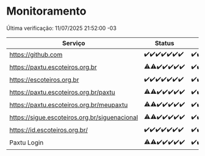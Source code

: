 # Monitoramento

Última verificação: 11/07/2025 21:52:00 -03

|Serviço|Status|Últimas 24h|
|---|---|---|
|https://github.com|<span title="2025-07-05: OK=23">✔️</span><span title="2025-07-06: OK=23">✔️</span><span title="2025-07-07: OK=23">✔️</span><span title="2025-07-08: OK=23">✔️</span><span title="2025-07-09: OK=23">✔️</span><span title="2025-07-10: OK=23">✔️</span><span title="2025-07-11: OK=1">✔️</span>|<span title="10/07/2025 23:48:00 -03 : 200">✔️</span><span title="11/07/2025 00:53:00 -03 : 200">✔️</span><span title="11/07/2025 01:27:00 -03 : 200">✔️</span><span title="11/07/2025 02:14:00 -03 : 200">✔️</span><span title="11/07/2025 03:15:00 -03 : 503">❌</span><span title="11/07/2025 04:12:00 -03 : 200">✔️</span><span title="11/07/2025 05:13:00 -03 : 200">✔️</span><span title="11/07/2025 06:11:00 -03 : 200">✔️</span><span title="11/07/2025 07:11:00 -03 : 200">✔️</span><span title="11/07/2025 08:09:00 -03 : 200">✔️</span><span title="11/07/2025 09:18:00 -03 : 200">✔️</span><span title="11/07/2025 10:25:00 -03 : 200">✔️</span><span title="11/07/2025 11:10:00 -03 : 200">✔️</span><span title="11/07/2025 12:10:00 -03 : 200">✔️</span><span title="11/07/2025 13:11:00 -03 : 200">✔️</span><span title="11/07/2025 14:10:00 -03 : 200">✔️</span><span title="11/07/2025 15:13:00 -03 : 200">✔️</span><span title="11/07/2025 16:08:00 -03 : 200">✔️</span><span title="11/07/2025 17:11:00 -03 : 200">✔️</span><span title="11/07/2025 18:09:00 -03 : 200">✔️</span><span title="11/07/2025 19:09:00 -03 : 200">✔️</span><span title="11/07/2025 20:09:00 -03 : 200">✔️</span><span title="11/07/2025 21:52:00 -03 : 200">✔️</span>|
|https://paxtu.escoteiros.org.br|<span title="2025-07-05: OK=22, Falhas=1">⚠️</span><span title="2025-07-06: OK=22, Falhas=1">⚠️</span><span title="2025-07-07: OK=23">✔️</span><span title="2025-07-08: OK=23">✔️</span><span title="2025-07-09: OK=23">✔️</span><span title="2025-07-10: OK=23">✔️</span><span title="2025-07-11: OK=1">✔️</span>|<span title="10/07/2025 23:48:00 -03 : 200">✔️</span><span title="11/07/2025 00:53:00 -03 : 200">✔️</span><span title="11/07/2025 01:27:00 -03 : 200">✔️</span><span title="11/07/2025 02:14:00 -03 : 200">✔️</span><span title="11/07/2025 03:15:00 -03 : 200">✔️</span><span title="11/07/2025 04:12:00 -03 : 200">✔️</span><span title="11/07/2025 05:13:00 -03 : 200">✔️</span><span title="11/07/2025 06:11:00 -03 : 200">✔️</span><span title="11/07/2025 07:11:00 -03 : 200">✔️</span><span title="11/07/2025 08:09:00 -03 : 200">✔️</span><span title="11/07/2025 09:18:00 -03 : 200">✔️</span><span title="11/07/2025 10:25:00 -03 : 200">✔️</span><span title="11/07/2025 11:10:00 -03 : 200">✔️</span><span title="11/07/2025 12:10:00 -03 : 200">✔️</span><span title="11/07/2025 13:11:00 -03 : 200">✔️</span><span title="11/07/2025 14:10:00 -03 : 403">❌</span><span title="11/07/2025 15:13:00 -03 : 403">❌</span><span title="11/07/2025 16:08:00 -03 : 403">❌</span><span title="11/07/2025 17:11:00 -03 : 403">❌</span><span title="11/07/2025 18:09:00 -03 : 200">✔️</span><span title="11/07/2025 19:09:00 -03 : 403">❌</span><span title="11/07/2025 20:09:00 -03 : 403">❌</span><span title="11/07/2025 21:52:00 -03 : 403">❌</span>|
|https://escoteiros.org.br|<span title="2025-07-05: OK=23">✔️</span><span title="2025-07-06: OK=23">✔️</span><span title="2025-07-07: OK=23">✔️</span><span title="2025-07-08: OK=23">✔️</span><span title="2025-07-09: OK=23">✔️</span><span title="2025-07-10: OK=23">✔️</span><span title="2025-07-11: OK=1">✔️</span>|<span title="10/07/2025 23:48:00 -03 : 200">✔️</span><span title="11/07/2025 00:53:00 -03 : 200">✔️</span><span title="11/07/2025 01:27:00 -03 : 200">✔️</span><span title="11/07/2025 02:14:00 -03 : 200">✔️</span><span title="11/07/2025 03:15:00 -03 : 200">✔️</span><span title="11/07/2025 04:12:00 -03 : 200">✔️</span><span title="11/07/2025 05:13:00 -03 : 200">✔️</span><span title="11/07/2025 06:11:00 -03 : 200">✔️</span><span title="11/07/2025 07:11:00 -03 : 200">✔️</span><span title="11/07/2025 08:09:00 -03 : 200">✔️</span><span title="11/07/2025 09:18:00 -03 : 200">✔️</span><span title="11/07/2025 10:25:00 -03 : 200">✔️</span><span title="11/07/2025 11:10:00 -03 : 200">✔️</span><span title="11/07/2025 12:10:00 -03 : 200">✔️</span><span title="11/07/2025 13:11:00 -03 : 403">❌</span><span title="11/07/2025 14:10:00 -03 : 200">✔️</span><span title="11/07/2025 15:13:00 -03 : 403">❌</span><span title="11/07/2025 16:08:00 -03 : 403">❌</span><span title="11/07/2025 17:11:00 -03 : 403">❌</span><span title="11/07/2025 18:09:00 -03 : 403">❌</span><span title="11/07/2025 19:09:00 -03 : 403">❌</span><span title="11/07/2025 20:09:00 -03 : 403">❌</span><span title="11/07/2025 21:52:00 -03 : 403">❌</span>|
|https://paxtu.escoteiros.org.br/paxtu|<span title="2025-07-05: OK=22, Falhas=1">⚠️</span><span title="2025-07-06: OK=22, Falhas=1">⚠️</span><span title="2025-07-07: OK=23">✔️</span><span title="2025-07-08: OK=23">✔️</span><span title="2025-07-09: OK=23">✔️</span><span title="2025-07-10: OK=23">✔️</span><span title="2025-07-11: OK=1">✔️</span>|<span title="10/07/2025 23:48:00 -03 : 200">✔️</span><span title="11/07/2025 00:53:00 -03 : 200">✔️</span><span title="11/07/2025 01:27:00 -03 : 200">✔️</span><span title="11/07/2025 02:14:00 -03 : 200">✔️</span><span title="11/07/2025 03:15:00 -03 : 200">✔️</span><span title="11/07/2025 04:12:00 -03 : 200">✔️</span><span title="11/07/2025 05:13:00 -03 : 200">✔️</span><span title="11/07/2025 06:11:00 -03 : 200">✔️</span><span title="11/07/2025 07:11:00 -03 : 200">✔️</span><span title="11/07/2025 08:09:00 -03 : 200">✔️</span><span title="11/07/2025 09:18:00 -03 : 200">✔️</span><span title="11/07/2025 10:25:00 -03 : 200">✔️</span><span title="11/07/2025 11:10:00 -03 : 200">✔️</span><span title="11/07/2025 12:10:00 -03 : 200">✔️</span><span title="11/07/2025 13:11:00 -03 : 200">✔️</span><span title="11/07/2025 14:10:00 -03 : 200">✔️</span><span title="11/07/2025 15:13:00 -03 : 403">❌</span><span title="11/07/2025 16:08:00 -03 : 403">❌</span><span title="11/07/2025 17:11:00 -03 : 403">❌</span><span title="11/07/2025 18:09:00 -03 : 403">❌</span><span title="11/07/2025 19:09:00 -03 : 403">❌</span><span title="11/07/2025 20:09:00 -03 : 403">❌</span><span title="11/07/2025 21:52:00 -03 : 403">❌</span>|
|https://paxtu.escoteiros.org.br/meupaxtu|<span title="2025-07-05: OK=22, Falhas=1">⚠️</span><span title="2025-07-06: OK=22, Falhas=1">⚠️</span><span title="2025-07-07: OK=23">✔️</span><span title="2025-07-08: OK=23">✔️</span><span title="2025-07-09: OK=23">✔️</span><span title="2025-07-10: OK=23">✔️</span><span title="2025-07-11: OK=1">✔️</span>|<span title="10/07/2025 23:48:00 -03 : 200">✔️</span><span title="11/07/2025 00:53:00 -03 : 200">✔️</span><span title="11/07/2025 01:27:00 -03 : 200">✔️</span><span title="11/07/2025 02:14:00 -03 : 200">✔️</span><span title="11/07/2025 03:15:00 -03 : 200">✔️</span><span title="11/07/2025 04:12:00 -03 : 200">✔️</span><span title="11/07/2025 05:13:00 -03 : 200">✔️</span><span title="11/07/2025 06:11:00 -03 : 200">✔️</span><span title="11/07/2025 07:11:00 -03 : 200">✔️</span><span title="11/07/2025 08:09:00 -03 : 200">✔️</span><span title="11/07/2025 09:18:00 -03 : 200">✔️</span><span title="11/07/2025 10:25:00 -03 : 200">✔️</span><span title="11/07/2025 11:10:00 -03 : 403">❌</span><span title="11/07/2025 12:10:00 -03 : 200">✔️</span><span title="11/07/2025 13:11:00 -03 : 200">✔️</span><span title="11/07/2025 14:10:00 -03 : 200">✔️</span><span title="11/07/2025 15:13:00 -03 : 200">✔️</span><span title="11/07/2025 16:08:00 -03 : 403">❌</span><span title="11/07/2025 17:11:00 -03 : 403">❌</span><span title="11/07/2025 18:09:00 -03 : 403">❌</span><span title="11/07/2025 19:09:00 -03 : 403">❌</span><span title="11/07/2025 20:09:00 -03 : 403">❌</span><span title="11/07/2025 21:52:00 -03 : 403">❌</span>|
|https://sigue.escoteiros.org.br/siguenacional|<span title="2025-07-05: OK=22, Falhas=1">⚠️</span><span title="2025-07-06: OK=22, Falhas=1">⚠️</span><span title="2025-07-07: OK=23">✔️</span><span title="2025-07-08: OK=23">✔️</span><span title="2025-07-09: OK=23">✔️</span><span title="2025-07-10: OK=23">✔️</span><span title="2025-07-11: OK=1">✔️</span>|<span title="10/07/2025 23:48:00 -03 : 200">✔️</span><span title="11/07/2025 00:53:00 -03 : 200">✔️</span><span title="11/07/2025 01:27:00 -03 : 200">✔️</span><span title="11/07/2025 02:14:00 -03 : 200">✔️</span><span title="11/07/2025 03:15:00 -03 : 200">✔️</span><span title="11/07/2025 04:12:00 -03 : 200">✔️</span><span title="11/07/2025 05:13:00 -03 : 200">✔️</span><span title="11/07/2025 06:11:00 -03 : 200">✔️</span><span title="11/07/2025 07:11:00 -03 : 200">✔️</span><span title="11/07/2025 08:09:00 -03 : 200">✔️</span><span title="11/07/2025 09:18:00 -03 : 200">✔️</span><span title="11/07/2025 10:25:00 -03 : 200">✔️</span><span title="11/07/2025 11:10:00 -03 : 200">✔️</span><span title="11/07/2025 12:10:00 -03 : 200">✔️</span><span title="11/07/2025 13:11:00 -03 : 200">✔️</span><span title="11/07/2025 14:10:00 -03 : 200">✔️</span><span title="11/07/2025 15:13:00 -03 : 200">✔️</span><span title="11/07/2025 16:08:00 -03 : 200">✔️</span><span title="11/07/2025 17:11:00 -03 : 200">✔️</span><span title="11/07/2025 18:09:00 -03 : 200">✔️</span><span title="11/07/2025 19:09:00 -03 : 200">✔️</span><span title="11/07/2025 20:09:00 -03 : 200">✔️</span><span title="11/07/2025 21:52:00 -03 : 200">✔️</span>|
|https://id.escoteiros.org.br/|<span title="2025-07-05: OK=23">✔️</span><span title="2025-07-06: OK=23">✔️</span><span title="2025-07-07: OK=23">✔️</span><span title="2025-07-08: OK=23">✔️</span><span title="2025-07-09: OK=23">✔️</span><span title="2025-07-10: OK=23">✔️</span><span title="2025-07-11: OK=1">✔️</span>|<span title="10/07/2025 23:48:00 -03 : 200">✔️</span><span title="11/07/2025 00:53:00 -03 : 200">✔️</span><span title="11/07/2025 01:27:00 -03 : 200">✔️</span><span title="11/07/2025 02:14:00 -03 : 200">✔️</span><span title="11/07/2025 03:15:00 -03 : 200">✔️</span><span title="11/07/2025 04:12:00 -03 : 200">✔️</span><span title="11/07/2025 05:13:00 -03 : 200">✔️</span><span title="11/07/2025 06:11:00 -03 : 200">✔️</span><span title="11/07/2025 07:11:00 -03 : 200">✔️</span><span title="11/07/2025 08:09:00 -03 : 200">✔️</span><span title="11/07/2025 09:18:00 -03 : 200">✔️</span><span title="11/07/2025 10:25:00 -03 : 403">❌</span><span title="11/07/2025 11:10:00 -03 : 200">✔️</span><span title="11/07/2025 12:10:00 -03 : 403">❌</span><span title="11/07/2025 13:12:00 -03 : 200">✔️</span><span title="11/07/2025 14:10:00 -03 : 200">✔️</span><span title="11/07/2025 15:13:00 -03 : 200">✔️</span><span title="11/07/2025 16:08:00 -03 : 403">❌</span><span title="11/07/2025 17:11:00 -03 : 403">❌</span><span title="11/07/2025 18:09:00 -03 : 403">❌</span><span title="11/07/2025 19:09:00 -03 : 403">❌</span><span title="11/07/2025 20:09:00 -03 : 403">❌</span><span title="11/07/2025 21:52:00 -03 : 403">❌</span>|
|Paxtu Login|<span title="2025-07-05: OK=22, Falhas=1">⚠️</span><span title="2025-07-06: OK=22, Falhas=1">⚠️</span><span title="2025-07-07: OK=23">✔️</span><span title="2025-07-08: OK=23">✔️</span><span title="2025-07-09: OK=23">✔️</span><span title="2025-07-10: OK=23">✔️</span><span title="2025-07-11: OK=1">✔️</span>|<span title="10/07/2025 23:48:00 -03 : 200">✔️</span><span title="11/07/2025 00:53:00 -03 : 200">✔️</span><span title="11/07/2025 01:27:00 -03 : 200">✔️</span><span title="11/07/2025 02:14:00 -03 : 200">✔️</span><span title="11/07/2025 03:15:00 -03 : 200">✔️</span><span title="11/07/2025 04:12:00 -03 : 200">✔️</span><span title="11/07/2025 05:13:00 -03 : 200">✔️</span><span title="11/07/2025 06:11:00 -03 : 200">✔️</span><span title="11/07/2025 07:11:00 -03 : 200">✔️</span><span title="11/07/2025 08:09:00 -03 : 200">✔️</span><span title="11/07/2025 09:18:00 -03 : 200">✔️</span><span title="11/07/2025 10:25:00 -03 : 200">✔️</span><span title="11/07/2025 11:10:00 -03 : 200">✔️</span><span title="11/07/2025 12:10:00 -03 : 200">✔️</span><span title="11/07/2025 13:12:00 -03 : 200">✔️</span><span title="11/07/2025 14:10:00 -03 : 200">✔️</span><span title="11/07/2025 15:13:00 -03 : 200">✔️</span><span title="11/07/2025 16:08:00 -03 : 200">✔️</span><span title="11/07/2025 17:11:00 -03 : 200">✔️</span><span title="11/07/2025 18:09:00 -03 : 200">✔️</span><span title="11/07/2025 19:09:00 -03 : 200">✔️</span><span title="11/07/2025 20:09:00 -03 : 200">✔️</span><span title="11/07/2025 21:52:00 -03 : 200">✔️</span>|
